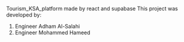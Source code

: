 Tourism_KSA_platform made by react and supabase
This project was developed by:

1. Engineer Adham Al-Salahi  
2. Engineer Mohammed Hameed
